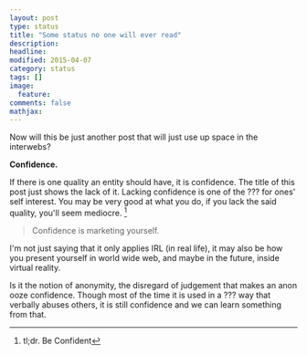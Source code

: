 ```yaml
---
layout: post
type: status
title: "Some status no one will ever read"
description: 
headline: 
modified: 2015-04-07
category: status
tags: []
image: 
  feature: 
comments: false
mathjax: 
---
```

Now will this be just another post that will just use up space in the interwebs?

**Confidence.**

If there is one quality an entity should have, it is confidence. The title of this post just shows the lack of it. Lacking confidence is one of the ??? for ones' self interest.
You may be very good at what you do, if you lack the said quality, you'll seem mediocre. [^1]

> Confidence is marketing yourself.

I'm not just saying that it only applies IRL (in real life), it may also be how you present yourself in world wide web, and maybe in the future, inside virtual reality.

Is it the notion of anonymity, the disregard of judgement that makes an anon ooze confidence. Though most of the time it is used in a ??? way that verbally abuses others, it is still confidence and we can learn something from that.

[^1]: tl;dr. Be Confident